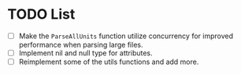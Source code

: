 # TODO List

- [ ] Make the `ParseAllUnits` function utilize concurrency for improved performance when parsing large files.
- [ ] Implement nil and null type for attributes.
- [ ] Reimplement some of the utils functions and add more.
